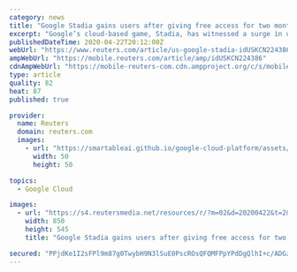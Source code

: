```yaml
---
category: news
title: "Google Stadia gains users after giving free access for two months"
excerpt: "Google’s cloud-based game, Stadia, has witnessed a surge in users after the tech giant gifted two months of free access to its premium version for gamers sheltering at home to curb the spread of the coronavirus."
publishedDateTime: 2020-04-22T20:12:00Z
webUrl: "https://www.reuters.com/article/us-google-stadia-idUSKCN224386"
ampWebUrl: "https://mobile.reuters.com/article/amp/idUSKCN224386"
cdnAmpWebUrl: "https://mobile-reuters-com.cdn.ampproject.org/c/s/mobile.reuters.com/article/amp/idUSKCN224386"
type: article
quality: 82
heat: 87
published: true

provider:
  name: Reuters
  domain: reuters.com
  images:
    - url: "https://smartableai.github.io/google-cloud-platform/assets/images/organizations/reuters.com-50x50.jpg"
      width: 50
      height: 50

topics:
  - Google Cloud

images:
  - url: "https://s4.reutersmedia.net/resources/r/?m=02&d=20200422&t=2&i=1516080494&w=&fh=545px&fw=&ll=&pl=&sq=&r=LYNXNPEG3L24Y"
    width: 850
    height: 545
    title: "Google Stadia gains users after giving free access for two months"

secured: "PPjdKe1I2sFPl9m87g0TwybH9N3lSuE0PscROsQFQMFPpYPdDgQlhI+c/ADGzq/s3mDheBpftAwl+/+O/vmAkxzfHeRPrl8h6T+YRUz7uLSSU49wJx9LVT8N5ZT5svf454n3qBsxLv3zkIAoNkHKFORhjf8tEvPdo9H+ifrxQ1qTuLuuBbKPb3ZUuVyeL7VkzXPJl6YBPJbKPSjw16+Q5u4Nzzlbwzc3+Yqshot3AlgNuBAO5nnYly+UsytZ170S4lMtxHI7cItXP7/RfDEMETPllsdfPeNnlHOSlErmACcWSXol0hH8/T39awu5A/tX3SqLT9kwvKqhS0QMsAKPvbz0HEcQV/GhcDSLcqKPkTc/WNc5lAg3RecIban3B/LxUy5CernIHb9SZYt102uAqDASB1yg25A8VS10Ae8S6L3I16wtArqaxAncgFHspTo89mqBlAX/dzp8Txse/YrAEpI0YgYjMhwB3KOEA8abCHk=;azF5v1SJWfCCiQtN4kVIyw=="
---
```


